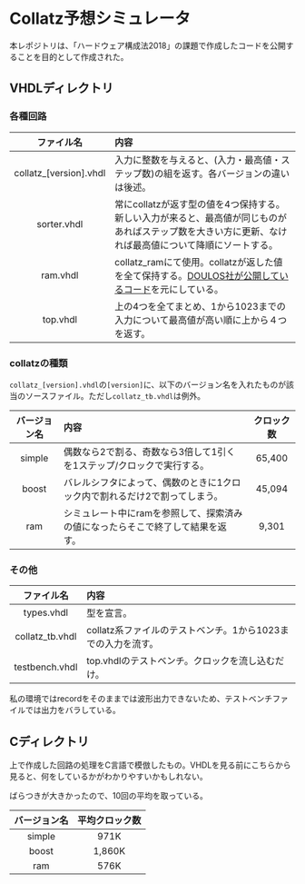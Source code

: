 # Collatz予想シミュレータ

本レポジトリは、「ハードウェア構成法2018」の課題で作成したコードを公開することを目的として作成された。


## VHDLディレクトリ

### 各種回路

| ファイル名 | 内容 |
| :---: | :--- |
| collatz\_[version].vhdl | 入力に整数を与えると、(入力・最高値・ステップ数)の組を返す。各バージョンの違いは後述。 |
| sorter.vhdl | 常にcollatzが返す型の値を4つ保持する。新しい入力が来ると、最高値が同じものがあればステップ数を大きい方に更新、なければ最高値について降順にソートする。|
| ram.vhdl | collatz_ramにて使用。collatzが返した値を全て保持する。[DOULOS社が公開しているコード](https://www.doulos.com/knowhow/vhdl_designers_guide/models/simple_ram_model/)を元にしている。 |
| top.vhdl | 上の4つを全てまとめ、1から1023までの入力について最高値が高い順に上から４つを返す。 |

### collatzの種類

`collatz_[version].vhdl`の`[version]`に、以下のバージョン名を入れたものが該当のソースファイル。ただし`collatz_tb.vhdl`は例外。

| バージョン名 | 内容 | クロック数 |
| :---: | :--- | :---: |
| simple | 偶数なら2で割る、奇数なら3倍して1引くを1ステップ/クロックで実行する。 | 65,400 |
| boost | バレルシフタによって、偶数のときに1クロック内で割れるだけ2で割ってしまう。 | 45,094 |
| ram | シミュレート中にramを参照して、探索済みの値になったらそこで終了して結果を返す。 | 9,301 |


### その他

| ファイル名 | 内容 |
| :---: | :--- |
| types.vhdl | 型を宣言。 |
| collatz_tb.vhdl | collatz系ファイルのテストベンチ。1から1023までの入力を流す。 |
| testbench.vhdl | top.vhdlのテストベンチ。クロックを流し込むだけ。 |

私の環境ではrecordをそのままでは波形出力できないため、テストベンチファイルでは出力をバラしている。

## Cディレクトリ

上で作成した回路の処理をC言語で模倣したもの。VHDLを見る前にこちらから見ると、何をしているかがわかりやすいかもしれない。

ばらつきが大きかったので、10回の平均を取っている。

| バージョン名 | 平均クロック数 |
| :---: | :---: |
| simple | 971K |
| boost | 1,860K |
| ram | 576K |
